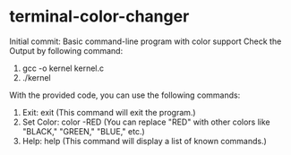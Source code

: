 # terminal-color-changer
Initial commit: Basic command-line program with color support
Check the Output by following command:
1) gcc -o kernel kernel.c
2) ./kernel

With the provided code, you can use the following commands:

1. Exit:
exit (This command will exit the program.)
2. Set Color:
color -RED (You can replace "RED" with other colors like "BLACK," "GREEN," "BLUE," etc.)
3. Help:
help (This command will display a list of known commands.)


